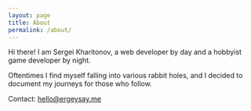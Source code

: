 ```yaml
---
layout: page
title: About
permalink: /about/
---
```


Hi there! I am Sergei Kharitonov, a web developer by day and a hobbyist game developer by night.

Oftentimes I find myself falling into various rabbit holes, and I decided to document my journeys for those who follow.

Contact: [hello@ergeysay.me](mailto://hello@ergeysay.me)